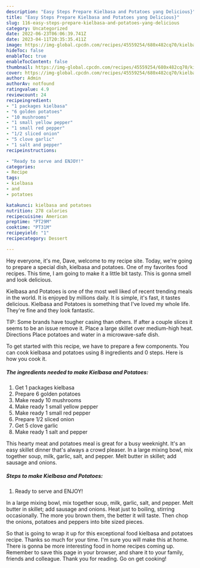 ```yaml
---
description: "Easy Steps Prepare Kielbasa and Potatoes yang Delicious}"
title: "Easy Steps Prepare Kielbasa and Potatoes yang Delicious}"
slug: 116-easy-steps-prepare-kielbasa-and-potatoes-yang-delicious
category: Uncategorized
date: 2022-06-23T06:06:39.741Z
date: 2023-04-11T20:35:35.411Z
image: https://img-global.cpcdn.com/recipes/45559254/680x482cq70/kielbasa-and-potatoes-recipe-main-photo.jpg
hideToc: false
enableToc: true
enableTocContent: false
thumbnail: https://img-global.cpcdn.com/recipes/45559254/680x482cq70/kielbasa-and-potatoes-recipe-main-photo.jpg
cover: https://img-global.cpcdn.com/recipes/45559254/680x482cq70/kielbasa-and-potatoes-recipe-main-photo.jpg
author: Admin
authorAv: notfound
ratingvalue: 4.9
reviewcount: 24
recipeingredient:
- "1 packages kielbasa"
- "6 golden potatoes"
- "10 mushrooms"
- "1 small yellow pepper"
- "1 small red pepper"
- "1/2 sliced onion"
- "5 clove garlic"
- "1 salt and pepper"
recipeinstructions:

- "Ready to serve and ENJOY!"
categories:
- Recipe
tags:
- kielbasa
- and
- potatoes

katakunci: kielbasa and potatoes 
nutrition: 278 calories
recipecuisine: American
preptime: "PT29M"
cooktime: "PT31M"
recipeyield: "1"
recipecategory: Dessert

---
```



Hey everyone, it's me, Dave, welcome to my recipe site. Today, we're going to prepare a special dish, kielbasa and potatoes. One of my favorites food recipes. This time, I am going to make it a little bit tasty. This is gonna smell and look delicious.

Kielbasa and Potatoes is one of the most well liked of recent trending meals in the world. It is enjoyed by millions daily. It is simple, it's fast, it tastes delicious. Kielbasa and Potatoes is something that I've loved my whole life. They're fine and they look fantastic.

TIP: Some brands have tougher casing than others. If after a couple slices it seems to be an issue remove it. Place a large skillet over medium-high heat. Directions Place potatoes and water in a microwave-safe dish.


To get started with this recipe, we have to prepare a few components. You can cook kielbasa and potatoes using 8 ingredients and 0 steps. Here is how you cook it.

<!--inarticleads1-->

##### The ingredients needed to make Kielbasa and Potatoes:

1. Get 1 packages kielbasa
1. Prepare 6 golden potatoes
1. Make ready 10 mushrooms
1. Make ready 1 small yellow pepper
1. Make ready 1 small red pepper
1. Prepare 1/2 sliced onion
1. Get 5 clove garlic
1. Make ready 1 salt and pepper


This hearty meat and potatoes meal is great for a busy weeknight. It&#39;s an easy skillet dinner that&#39;s always a crowd pleaser. In a large mixing bowl, mix together soup, milk, garlic, salt, and pepper. Melt butter in skillet; add sausage and onions. 

<!--inarticleads2-->

##### Steps to make Kielbasa and Potatoes:


1. Ready to serve and ENJOY!

In a large mixing bowl, mix together soup, milk, garlic, salt, and pepper. Melt butter in skillet; add sausage and onions. Heat just to boiling, stirring occasionally. The more you brown them, the better it will taste. Then chop the onions, potatoes and peppers into bite sized pieces. 

So that is going to wrap it up for this exceptional food kielbasa and potatoes recipe. Thanks so much for your time. I'm sure you will make this at home. There is gonna be more interesting food in home recipes coming up. Remember to save this page in your browser, and share it to your family, friends and colleague. Thank you for reading. Go on get cooking!
